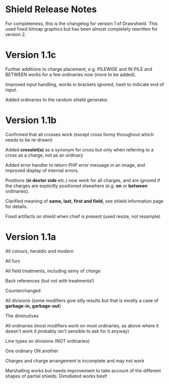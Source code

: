 # Shield Release Notes #

For completeness, this is the changelog for version 1 of Drawshield. This used fixed bitmap graphics but has been
almost completely rewritten for version 2.

# Version 1.1c #

Further additions to charge placement, e.g. PILEWISE and IN PILE and BETWEEN works for a
few ordinaries now (more to be added).

Improved input handling, words in brackets ignored, hash to indicate end of input.

Added ordinaries to the random shield generator.

# Version 1.1b #

Confirmed that all crosses work (except cross formy throughout which needs to be
re-drawn)

Added **crosslet(s)** as a synonym for cross but only when referring to a
cross as a charge, not as an ordinary

Added error handler to return PHP error message in an image, and improved display of
internal errors.

Positions (**in dexter side** etc.) now work for all charges, and are ignored
if the charges are explicitly positioned elsewhere (e.g. **on** or
**between** ordinaries).

Clarified meaning of **same, last, first and field**, see shield information
page for details.

Fixed artifacts on shield when chief is present (used resize, not resample)

# Version 1.1a #

All colours, heraldic and modern

All furs

All field treatments, including semy of _charge_

Back references (but not with treatments!)

Counterchanged

All divisions (some modifiers give silly results but that is mostly a case of **garbage-in,
garbage-out**)

The diminutives

All ordinaries (most modifiers work on most ordinaries, as above where it doesn't work it
probably isn't sensible to ask for it anyway)

Line types on divisions (NOT ordinaries)

One ordinary ON another

Charges and charge arrangement is incomplete and may not work

Marshalling works but needs improvement to take account of the different shapes of partial
shields. Dimidiated works best!